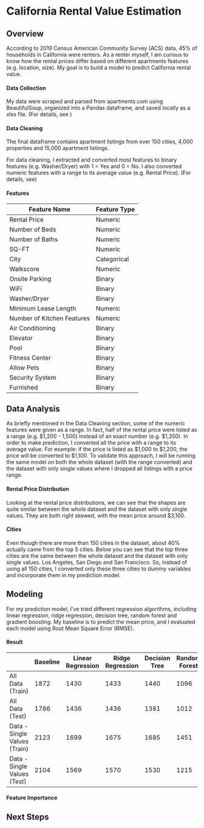 # California Rental Value Estimation

## Overview
According to 2019 Census American Community Survey (ACS) data, 45% of households in California were renters. As a renter myself, I am curious to know how the rental prices differ based on different apartments features (e.g. location, size). My goal is to build a model to predict California rental value.

#### Data Collection
My data were scraped and parsed from apartments.com using BeautifulSoup, organized into a Pandas dataframe, and saved locally as a xlsx file. (For details, see )

#### Data Cleaning
The final dataframe contains apartment listings from over 150 cities, 4,000 properties and 15,000 apartment listings. 

For data cleaning, I extracted and converted most features to binary features (e.g. Washer/Dryer) with 1 = Yes and 0 = No. I also converted numeric features with a range to its average value (e.g. Rental Price). (For details, see)

#### Features

|  Feature Name | Feature Type |
| ----- | ---- | 
| Rental Price | Numeric | 
| Number of Beds | Numeric | 
| Number of Baths | Numeric | 
| SQ-FT | Numeric | 
| City | Categorical | 
| Walkscore | Numeric | 
| Onsite Parking | Binary | 
| WiFi | Binary | 
| Washer/Dryer | Binary | 
| Minimum Lease Length | Numeric | 
| Number of Kitchen Features | Numeric | 
| Air Conditioning | Binary | 
| Elevator | Binary | 
| Pool | Binary | 
| Fitness Center | Binary | 
| Allow Pets | Binary | 
| Security System | Binary | 
| Furnished | Binary | 

## Data Analysis
As briefly mentioned in the Data Cleaning section, some of the numeric features were given as a range. In fact, half of the rental price were listed as a range (e.g. $1,200 - 1,500) instead of an exact number (e.g. $1,350). In order to make prediction, I converted all the price with a range to its average value. For example: if the price is listed as $1,000 to $1,200, the price will be converted to $1,100. To validate this approach, I will be running the same model on both the whole dataset (with the range converted) and the dataset with only single values where I dropped all listings with a price range.

#### Rental Price Distribution
Looking at the rental price distributions, we can see that the shapes are quite similar between the whole dataset and the dataset with only single values. They are both right skewed, with the mean price around $3,100.

#### Cities
Even though there are more than 150 cities in the dataset, about 40% actually came from the top 5 cities. Below you can see that the top three cities are the same between the whole dataset and the dataset with only single values. Los Angeles, San Diego and San Francisco. So, instead of using all 150 cities, I converted only these three cities to dummy variables and incorporate them in my prediction model.

## Modeling
For my prediction model, I've tried different regression algorithms, including linear regression, ridge regression, decision tree, random forest and gradient boosting. My baseline is to predict the mean price, and I evaluated each model using Root Mean Square Error (RMSE).

#### Result
|  | Baseline | Linear Regression | Ridge Regression | Decision Tree | Random Forest | Gradient Boosting | 
| --- | --- | --- | --- |--- |--- |--- |
| All Data (Train) | 1872 | 1430 | 1433 | 1440 | 1096 | 1116 |
| All Data (Test) | 1786 | 1436 | 1436 | 1381 | 1012 |1017 |
| Data - Single Values (Train) | 2123 |  1699 | 1675 | 1685 |1451 |1416 |
| Data - Single Values (Test) | 2104 | 1569 | 1570 | 1530 | 1215 |1251|



#### Feature Importance

## Next Steps

